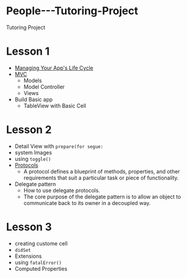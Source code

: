 # People---Tutoring-Project
Tutoring Project
#
# Lesson 1 
- [Managing Your App's Life Cycle](https://developer.apple.com/documentation/uikit/app_and_environment/managing_your_app_s_life_cycle)
- [MVC](https://developer.apple.com/library/archive/documentation/General/Conceptual/DevPedia-CocoaCore/MVC.html)
    - Models 
    - Model Controller
    - Views 
- Build Basic app 
    - TableView with Basic Cell

# Lesson 2
- Detail View with `prepare(for segue:`
- system Images 
- using `toggle()`
- [Protocols](https://docs.swift.org/swift-book/LanguageGuide/Protocols.html)
    - A protocol defines a blueprint of methods, properties, and other requirements that suit a particular task or piece of functionality. 
- Delegate pattern
    - How to use delegate protocols.
    - The core purpose of the delegate pattern is to allow an object to communicate back to its owner in a decoupled way.
 
 # Lesson 3
 - creating custome cell
 - `didSet`
 - Extensions
 - using `fatalError()`
 - Computed Properties 

